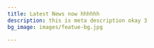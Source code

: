 ```yaml
---
title: Latest News now hhhhhh
description: this is meta description okay 3
bg_image: images/featue-bg.jpg

---
```

